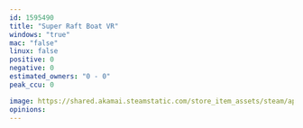 ```yaml
---
id: 1595490
title: "Super Raft Boat VR"
windows: "true"
mac: "false"
linux: false
positive: 0
negative: 0
estimated_owners: "0 - 0"
peak_ccu: 0

image: https://shared.akamai.steamstatic.com/store_item_assets/steam/apps/1595490/header.jpg?t=1699941879
opinions:
---
```

